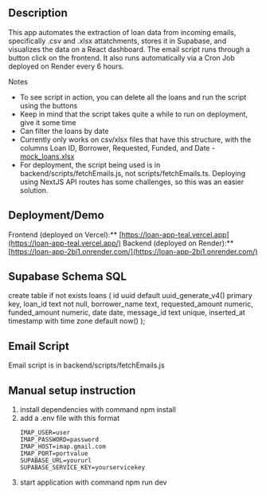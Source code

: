 ## Description
This app automates the extraction of loan data from incoming emails, specifically .csv and .xlsx attatchments, stores it in Supabase, 
and visualizes the data on a React dashboard. The email script runs through a button click on the frontend. It also runs automatically
via a Cron Job deployed on Render every 6 hours.

Notes
- To see script in action, you can delete all the loans and run the script using the buttons
- Keep in mind that the script takes quite a while to run on deployment, give it some time
- Can filter the loans by date
- Currently only works on csv/xlsx files that have this structure, with the columns Loan ID, Borrower, Requested, Funded, and Date -
  [mock_loans.xlsx](https://github.com/user-attachments/files/20733033/mock_loans.xlsx)
- For deployment, the script being used is in backend/scripts/fetchEmails.js, not scripts/fetchEmails.ts. Deploying using NextJS API routes has some challenges, so this was an easier solution. 

## Deployment/Demo
Frontend (deployed on Vercel):** [https://loan-app-teal.vercel.app](https://loan-app-teal.vercel.app/)
Backend (deployed on Render):** [https://loan-app-2bi1.onrender.com/](https://loan-app-2bi1.onrender.com/)

## Supabase Schema SQL
create table if not exists loans (
  id uuid default uuid_generate_v4() primary key,
  loan_id text not null,
  borrower_name text,
  requested_amount numeric,
  funded_amount numeric,
  date date,
  message_id text unique,
  inserted_at timestamp with time zone default now()
);

## Email Script
Email script is in backend/scripts/fetchEmails.js

## Manual setup instruction
1. install dependencies with command npm install
2. add a .env file with this format
   ```
   IMAP_USER=user
   IMAP_PASSWORD=password
   IMAP_HOST=imap.gmail.com
   IMAP_PORT=portvalue
   SUPABASE_URL=yoururl
   SUPABASE_SERVICE_KEY=yourservicekey
   ```
3. start application with command npm run dev


